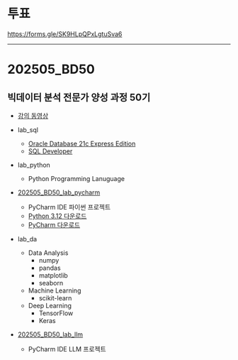 # 투표
https://forms.gle/SK9HLpQPxLgtuSva6

---

# 202505_BD50

## 빅데이터 분석 전문가 양성 과정 50기

* [강의 동영상](https://www.youtube.com/playlist?list=PLIYf0rAjO5mbGpnAknV_9y3hw6ERrS-Fd)

* lab_sql
  * [Oracle Database 21c Express Edition](https://www.oracle.com/kr/database/technologies/xe-downloads.html)
  * [SQL Developer](https://www.oracle.com/kr/database/sqldeveloper/technologies/download/)

* lab_python
  * Python Programming Lanuguage

* [202505_BD50_lab_pycharm](https://github.com/JakeOh/202505_BD50_lab_pycharm)
  * PyCharm IDE 파이썬 프로젝트
  * [Python 3.12 다운로드](https://www.python.org/downloads/release/python-31210/)
  * [PyCharm 다운로드](https://www.jetbrains.com/ko-kr/pycharm/download/)

* lab_da
  * Data Analysis
    * numpy
    * pandas
    * matplotlib
    * seaborn
  * Machine Learning
    * scikit-learn
  * Deep Learning
    * TensorFlow
    * Keras

* [202505_BD50_lab_llm](https://github.com/JakeOh/202505_BD50_lab_llm)
  * PyCharm IDE LLM 프로젝트
